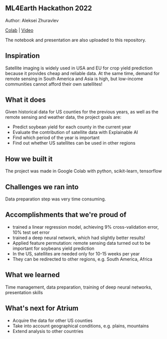 ## ML4Earth Hackathon 2022

Author: Aleksei Zhuravlev

[Colab](https://colab.research.google.com/drive/1U45ropn7iRLj8vIHm2IalE1MnOIh7Tkx?usp=sharing) | [Video](https://youtu.be/NJut9FMinhM)

The notebook and presentation are also uploaded to this repository.

## Inspiration

Satellite imaging is widely used in USA and EU for crop yield prediction because it provides cheap and reliable data. At the same time, demand for remote sensing in South America and Asia is high, but low-income communities cannot afford their own satellites!

## What it does

Given historical data for US counties for the previous years, as well as the remote sensing and weather data, the project goals are:

* Predict soybean yield for each county in the current year
* Evaluate the contribution of satellite data with Explainable AI
* Find which period of the year is important
* Find out whether US satellites can be used in other regions

## How we built it

The project was made in Google Colab with python, scikit-learn, tensorflow

## Challenges we ran into

Data preparation step was very time consuming.

## Accomplishments that we're proud of

* trained a linear regression model, achieving 9% cross-validation error, 10% test set error
* trained a deep neural network, which had slightly better results!
* Applied feature permutation: remote sensing data turned out to be important for soybeans yield prediction
* In the US, satellites are needed only for 10-15 weeks per year
* They can be redirected to other regions, e.g. South America, Africa

## What we learned

Time management, data preparation, training of deep neural networks, presentation skills

## What's next for Atrium

* Acquire the data for other US counties 
* Take into account geographical conditions, e.g. plains, mountains
* Extend analysis to other countries


